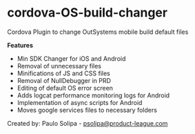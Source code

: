 # cordova-OS-build-changer
Cordova Plugin to change OutSystems mobile build default files

**Features**
- Min SDK Changer for iOS and Android
- Removal of unnecessary files
- Minifications of JS and CSS files
- Removal of NullDebugger in PRD
- Editing of default OS error screen
- Adds logcat performance monitoring logs for Android
- Implementation of async scripts for Android
- Moves google services files to necessary folders

Created by:
Paulo Solipa - psolipa@product-league.com
